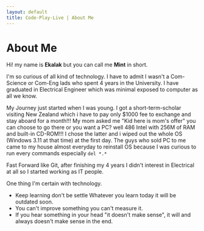```yaml
---
layout: default
title: Code·Play·Live | About Me
---
```


<h1 class="lead">About Me</h1>

<p class="lead">
Hi! my name is <strong>Ekalak</strong> but you can call me <strong>Mint</strong> in short.
</p> 

<p class="lead">
I'm so curious of all kind of technology. I have to admit I wasn't a Com-Science or Com-Eng lads who spent 4 years in the University. I have graduated in Electrical Engineer which was minimal exposed to computer as all we know.
</p>

<p class="lead">
My Journey just started when I was young. I got a short-term-scholar visiting New Zealand which i have to pay only $1000 fee to exchange and stay aboard for a month!!! My mom asked me "Kid here is mom's offer" you can choose to go there or you want a PC? well 486 Intel with 256M of RAM and built-in CD-ROM!!! I chose the latter and i wiped out the whole OS (Windows 3.11 at that time) at the first day. The guys who sold PC to me came to my house almost everyday to reinstall OS because I was curious to run every commands especially <code>del *.*</code> 
</p>

<p class="lead">
Fast Forward like Git, after finishing my 4 years I didn't interest in Electrical at all so I started working as IT people.
</p>

<p class="lead">
One thing I'm certain with technology. 
<ul class="lead">
	<li>Keep learning don't be settle Whatever you learn today it will be outdated soon.</li>
	<li>You can't improve something you can't measure it.</li>
	<li>If you hear something in your head "it doesn't make sense", it will and always doesn't make sense in the end.</li>
</ul>
</p>	
